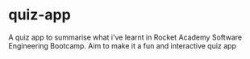 # quiz-app
A quiz app to summarise what i've learnt in Rocket Academy Software Engineering Bootcamp. Aim to make it a fun and interactive quiz app

